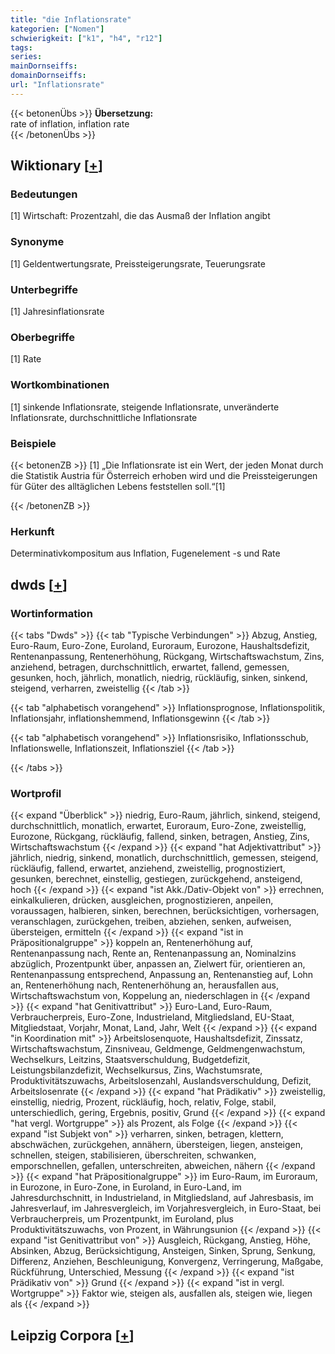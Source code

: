 ```yaml
---
title: "die Inflationsrate"
kategorien: ["Nomen"]
schwierigkeit: ["k1", "h4", "r12"]
tags:
series:
mainDornseiffs:
domainDornseiffs:
url: "Inflationsrate"
---
```


{{< betonenÜbs >}}
**Übersetzung:**  
rate of inflation, inflation rate  
{{< /betonenÜbs >}}

## Wiktionary [[+](https://de.wiktionary.org/wiki/Inflationsrate)]

### Bedeutungen
[1] Wirtschaft: Prozentzahl, die das Ausmaß der Inflation angibt  

### Synonyme
[1] Geldentwertungsrate, Preissteigerungsrate, Teuerungsrate  

### Unterbegriffe
[1] Jahresinflationsrate  

### Oberbegriffe
[1] Rate  

### Wortkombinationen
[1] sinkende Inflationsrate, steigende Inflationsrate, unveränderte Inflationsrate, durchschnittliche Inflationsrate  

### Beispiele
{{< betonenZB >}}
[1] „Die Inflationsrate ist ein Wert, der jeden Monat durch die Statistik Austria für Österreich erhoben wird und die Preissteigerungen für Güter des alltäglichen Lebens feststellen soll.“[1]  

{{< /betonenZB >}}
### Herkunft
Determinativkompositum aus Inflation, Fugenelement -s und Rate  



## dwds [[+](https://www.dwds.de/wb/Inflationsrate)]

### Wortinformation
{{< tabs "Dwds" >}}
{{< tab "Typische Verbindungen" >}}
Abzug, Anstieg, Euro-Raum, Euro-Zone, Euroland, Euroraum, Eurozone, Haushaltsdefizit, Rentenanpassung, Rentenerhöhung, Rückgang, Wirtschaftswachstum, Zins, anziehend, betragen, durchschnittlich, erwartet, fallend, gemessen, gesunken, hoch, jährlich, monatlich, niedrig, rückläufig, sinken, sinkend, steigend, verharren, zweistellig
{{< /tab >}}

{{< tab "alphabetisch vorangehend" >}}
Inflationsprognose, Inflationspolitik, Inflationsjahr, inflationshemmend, Inflationsgewinn
{{< /tab >}}

{{< tab "alphabetisch vorangehend" >}}
Inflationsrisiko, Inflationsschub, Inflationswelle, Inflationszeit, Inflationsziel
{{< /tab >}}

{{< /tabs >}}

### Wortprofil
{{< expand "Überblick" >}} niedrig, Euro-Raum, jährlich, sinkend, steigend, durchschnittlich, monatlich, erwartet, Euroraum, Euro-Zone, zweistellig, Eurozone, Rückgang, rückläufig, fallend, sinken, betragen, Anstieg, Zins, Wirtschaftswachstum {{< /expand >}}
{{< expand "hat Adjektivattribut" >}} jährlich, niedrig, sinkend, monatlich, durchschnittlich, gemessen, steigend, rückläufig, fallend, erwartet, anziehend, zweistellig, prognostiziert, gesunken, berechnet, einstellig, gestiegen, zurückgehend, ansteigend, hoch {{< /expand >}}
{{< expand "ist Akk./Dativ-Objekt von" >}} errechnen, einkalkulieren, drücken, ausgleichen, prognostizieren, anpeilen, voraussagen, halbieren, sinken, berechnen, berücksichtigen, vorhersagen, veranschlagen, zurückgehen, treiben, abziehen, senken, aufweisen, übersteigen, ermitteln {{< /expand >}}
{{< expand "ist in Präpositionalgruppe" >}} koppeln an, Rentenerhöhung auf, Rentenanpassung nach, Rente an, Rentenanpassung an, Nominalzins abzüglich, Prozentpunkt über, anpassen an, Zielwert für, orientieren an, Rentenanpassung entsprechend, Anpassung an, Rentenanstieg auf, Lohn an, Rentenerhöhung nach, Rentenerhöhung an, herausfallen aus, Wirtschaftswachstum von, Koppelung an, niederschlagen in {{< /expand >}}
{{< expand "hat Genitivattribut" >}} Euro-Land, Euro-Raum, Verbraucherpreis, Euro-Zone, Industrieland, Mitgliedsland, EU-Staat, Mitgliedstaat, Vorjahr, Monat, Land, Jahr, Welt {{< /expand >}}
{{< expand "in Koordination mit" >}} Arbeitslosenquote, Haushaltsdefizit, Zinssatz, Wirtschaftswachstum, Zinsniveau, Geldmenge, Geldmengenwachstum, Wechselkurs, Leitzins, Staatsverschuldung, Budgetdefizit, Leistungsbilanzdefizit, Wechselkursus, Zins, Wachstumsrate, Produktivitätszuwachs, Arbeitslosenzahl, Auslandsverschuldung, Defizit, Arbeitslosenrate {{< /expand >}}
{{< expand "hat Prädikativ" >}} zweistellig, einstellig, niedrig, Prozent, rückläufig, hoch, relativ, Folge, stabil, unterschiedlich, gering, Ergebnis, positiv, Grund {{< /expand >}}
{{< expand "hat vergl. Wortgruppe" >}} als Prozent, als Folge {{< /expand >}}
{{< expand "ist Subjekt von" >}} verharren, sinken, betragen, klettern, abschwächen, zurückgehen, annähern, übersteigen, liegen, ansteigen, schnellen, steigen, stabilisieren, überschreiten, schwanken, emporschnellen, gefallen, unterschreiten, abweichen, nähern {{< /expand >}}
{{< expand "hat Präpositionalgruppe" >}} im Euro-Raum, im Euroraum, in Eurozone, in Euro-Zone, in Euroland, in Euro-Land, im Jahresdurchschnitt, in Industrieland, in Mitgliedsland, auf Jahresbasis, im Jahresverlauf, im Jahresvergleich, im Vorjahresvergleich, in Euro-Staat, bei Verbraucherpreis, um Prozentpunkt, im Euroland, plus Produktivitätszuwachs, von Prozent, in Währungsunion {{< /expand >}}
{{< expand "ist Genitivattribut von" >}} Ausgleich, Rückgang, Anstieg, Höhe, Absinken, Abzug, Berücksichtigung, Ansteigen, Sinken, Sprung, Senkung, Differenz, Anziehen, Beschleunigung, Konvergenz, Verringerung, Maßgabe, Rückführung, Unterschied, Messung {{< /expand >}}
{{< expand "ist Prädikativ von" >}} Grund {{< /expand >}}
{{< expand "ist in vergl. Wortgruppe" >}} Faktor wie, steigen als, ausfallen als, steigen wie, liegen als {{< /expand >}}

## Leipzig Corpora [[+](https://corpora.uni-leipzig.de/en/res?word=Inflationsrate&corpusId=deu_newscrawl-public_2018)]

